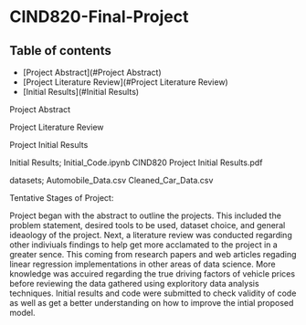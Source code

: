 # CIND820-Final-Project


## Table of contents
* [Project Abstract](#Project Abstract)
* [Project Literature Review](#Project Literature Review)
* [Initial Results](#Initial Results)


Project Abstract

Project Literature Review

Project Initial Results

Initial Results; 
  Initial_Code.ipynb
  CIND820 Project Initial Results.pdf

datasets;
  Automobile_Data.csv
  Cleaned_Car_Data.csv




Tentative Stages of Project:

Project began with the abstract to outline the projects. This included the problem statement, desired tools to be used, dataset choice, and general ideaology of the project. Next, a literature review was conducted regarding other indiviuals findings to help get more acclamated to the project in a greater sence. This coming from research papers and web articles regading linear regression implementations in other areas of data science. More knowledge was accuired regarding the true driving factors of vehicle prices before reviewing the data gathered using exploritory data analysis techniques. Initial results and code were submitted to check validity of code as well as get a better understanding on how to improve the intial proposed model. 
